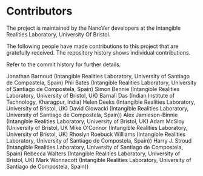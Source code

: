 # Contributors 

The project is maintained by the NanoVer developers at the 
Intangible Realities Laboratory, University Of Bristol.

The following people have made contributions to this project that are gratefully received. The repository
history shows individual contributions.

Refer to the commit history for further details.

Jonathan Barnoud (Intangible Realities Laboratory, University of Santiago de Compostela, Spain)
Phil Bates (Intangible Realities Laboratory, University of Santiago de Compostela, Spain)
Simon Bennie (Intangible Realities Laboratory, University of Bristol, UK)
Barnali Das (Indian Institute of Technology, Kharagpur, India)
Helen Deeks (Intangible Realities Laboratory, University of Bristol, UK)
David Glowacki (Intangible Realities Laboratory, University of Santiago de Compostela, Spain))
Alex Jamieson-Binnie (Intangible Realities Laboratory, University of Bristol, UK)
Adam McSloy (University of Bristol, UK
Mike O'Connor (Intangible Realities Laboratory, University of Bristol, UK)
Rhoslyn Roebuck Williams (Intangible Realities Laboratory, University of Santiago de Compostela, Spain))
Harry J. Stroud (Intangible Realities Laboratory, University of Santiago de Compostela, Spain)
Rebecca Walters (Intangible Realities Laboratory, University of Bristol, UK)
Mark Wonnacott (Intangible Realities Laboratory, University of Santiago de Compostela, Spain))

